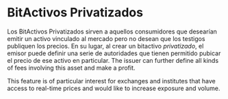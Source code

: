 # BitActivos Privatizados

Los BitActivos Privatizados sirven a aquellos consumidores que desearían emitir un activo vinculado al mercado pero no desean que los testigos publiquen los precios. En su lugar, al crear un bitactivo *privatizado*, el emisor puede definir una serie de autoridades que tienen permitido pubicar el precio de ese activo en particular. The issuer can further define all kinds of fees involving this asset and make a profit.

This feature is of particular interest for exchanges and institutes that have access to real-time prices and would like to increase exposure and volume.